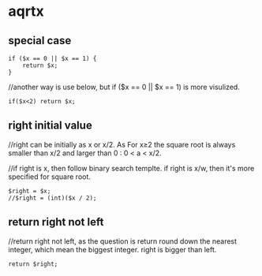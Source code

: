 # aqrtx

## special case

    if ($x == 0 || $x == 1) {
        return $x;
    }
        
//another way is use below, but if ($x == 0 || $x == 1) is more visulized.

    if($x<2) return $x;
        
## right initial value
//right can be initially as x or x/2. As For x≥2 the square root is always smaller than x/2 and larger than 0 : 0 < a < x/2.

//if right is x, then follow binary search templte. if right is x/w, then it's more specified for square root.
        
    $right = $x;
    //$right = (int)($x / 2);
        
## return right not left

//return right not left, as the question is return round down the nearest integer, which mean the biggest integer. right is bigger than left.
        
    return $right;
